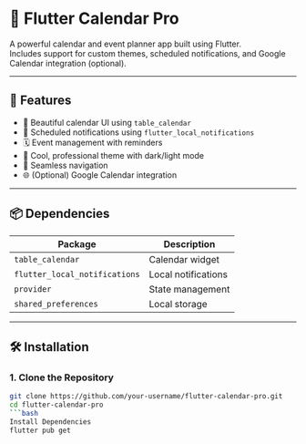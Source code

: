 # 📱 Flutter Calendar Pro

A powerful calendar and event planner app built using Flutter.  
Includes support for custom themes, scheduled notifications, and Google Calendar integration (optional).

---

## 🚀 Features

- 📅 Beautiful calendar UI using `table_calendar`
- 🔔 Scheduled notifications using `flutter_local_notifications`
- 🗓️ Event management with reminders
- 🎨 Cool, professional theme with dark/light mode
- 🧭 Seamless navigation
- 🌐 (Optional) Google Calendar integration

---

## 📦 Dependencies

| Package                     | Description                     |
|----------------------------|---------------------------------|
| `table_calendar`           | Calendar widget                 |
| `flutter_local_notifications` | Local notifications              |
| `provider`                 | State management                |
| `shared_preferences`       | Local storage                   |

---

## 🛠️ Installation

### 1. Clone the Repository

```bash
git clone https://github.com/your-username/flutter-calendar-pro.git
cd flutter-calendar-pro
```bash
Install Dependencies
flutter pub get
